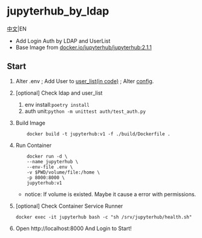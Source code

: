 # jupyterhub_by_ldap
[中文](./README_CN.md)|EN

 * Add Login Auth by LDAP and UserList
 * Base Image from [docker.io/jupyterhub/jupyterhub:2.1.1](https://hub.docker.com/r/jupyterhub/jupyterhub)

## Start

1. Alter .env ; Add User to [user_list(in code)](./auth/user.py) ; Alter [config](./jupyterhub_config.py).
   
2. [optional] Check ldap and user_list
   1. env install:`poetry install`
   2. auth unit:`python -m unittest auth/test_auth.py`

3. Build Image
    ```shell
        docker build -t jupyterhub:v1 -f ./build/Dockerfile .
    ```

4. Run Container
    ```shell
        docker run -d \
        --name jupyterhub \
        --env-file .env \
        -v $PWD/volume/file:/home \
        -p 8000:8000 \
        jupyterhub:v1
    ```
    * notice: If volume is existed. Maybe it cause a error with permissions.
  
5. [optional] Check Container Service Runner
    ```
    docker exec -it jupyterhub bash -c "sh /srv/jupyterhub/health.sh"
    ```

6. Open http://localhost:8000 And Login to Start!